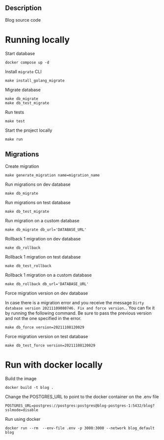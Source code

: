 ## Description

Blog source code

# Running locally

Start database

```
docker compose up -d
```

Install `migrate` CLI

```
make install_golang_migrate
```

Migrate database

```
make db_migrate
make db_test_migrate
```

Run tests

```
make test
```

Start the project locally

```
make run
```

## Migrations

Create migration

```
make generate_migration name=migration_name
```

Run migrations on dev database

```
make db_migrate
```

Run migrations on test database

```
make db_test_migrate
```

Run migration on a custom database

```
make db_migrate db_url='DATABASE_URL'
```

Rollback 1 migration on dev database

```
make db_rollback
```

Rollback 1 migration on test database

```
make db_test_rollback
```

Rollback 1 migration on a custom database

```
make db_rollback db_url='DATABASE_URL'
```

Force migration version on dev database

In case there is a migration error and you receive the message `Dirty database version 20211109080746. Fix and force version.`. You can fix it by running the following command. Be sure to pass the previous version and not the one specified in the error.

```
make db_force version=20211108120029
```

Force migration version on test database

```
make db_test_force version=20211108120029
```

# Run with docker locally

Build the image

```
docker build -t blog .
```

Change the POSTGRES_URL to point to the docker container on the .env file

```
POSTGRES_URL=postgres://postgres:postgres@blog-postgres-1:5432/blog?sslmode=disable
```

Run using docker

```
docker run --rm  --env-file .env -p 3000:3000 --network blog_default blog
```
